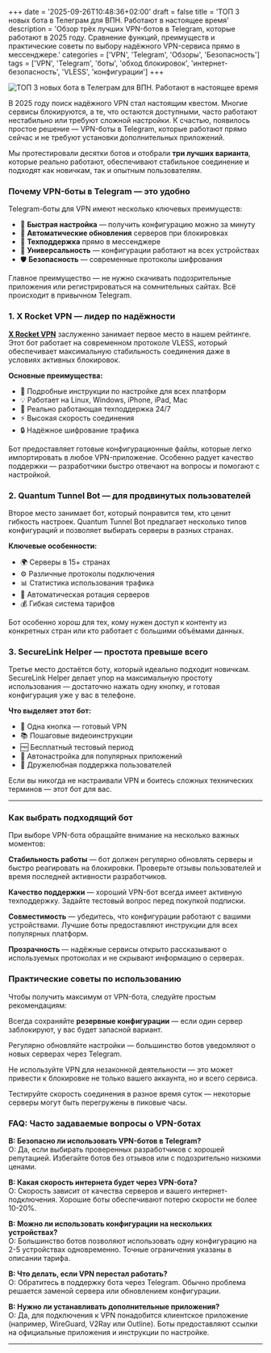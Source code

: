 +++
date = '2025-09-26T10:48:36+02:00'
draft = false
title = 'ТОП 3 новых бота в Телеграм для ВПН. Работают в настоящее время'
description = 'Обзор трёх лучших VPN-ботов в Telegram, которые работают в 2025 году. Сравнение функций, преимуществ и практические советы по выбору надёжного VPN-сервиса прямо в мессенджере.'
categories = ['VPN', 'Telegram', 'Обзоры', 'Безопасность']
tags = ['VPN', 'Telegram', 'боты', 'обход блокировок', 'интернет-безопасность', 'VLESS', 'конфигурации']
+++

![ТОП 3 новых бота в Телеграм для ВПН. Работают в настоящее время](https://imagestoring.fra1.cdn.digitaloceanspaces.com/4DDB0322-C172-4BF0-947B-80FA1E8D4EC1.png)

В 2025 году поиск надёжного VPN стал настоящим квестом. Многие сервисы блокируются, а те, что остаются доступными, часто работают нестабильно или требуют сложной настройки. К счастью, появилось простое решение — VPN-боты в Telegram, которые работают прямо сейчас и не требуют установки дополнительных приложений.

Мы протестировали десятки ботов и отобрали **три лучших варианта**, которые реально работают, обеспечивают стабильное соединение и подходят как новичкам, так и опытным пользователям.

### Почему VPN-боты в Telegram — это удобно

Telegram-боты для VPN имеют несколько ключевых преимуществ:

- 🚀 **Быстрая настройка** — получить конфигурацию можно за минуту
- 🔄 **Автоматические обновления** серверов при блокировках  
- 💬 **Техподдержка** прямо в мессенджере
- 📱 **Универсальность** — конфигурации работают на всех устройствах
- 🛡️ **Безопасность** — современные протоколы шифрования

Главное преимущество — не нужно скачивать подозрительные приложения или регистрироваться на сомнительных сайтах. Всё происходит в привычном Telegram.

### 1. X Rocket VPN — лидер по надёжности

**[X Rocket VPN](https://t.me/X_Rocket_VPN_bot?start=ref-b-9)** заслуженно занимает первое место в нашем рейтинге. Этот бот работает на современном протоколе VLESS, который обеспечивает максимальную стабильность соединения даже в условиях активных блокировок.

**Основные преимущества:**
- 🔧 Подробные инструкции по настройке для всех платформ
- 💡 Работает на Linux, Windows, iPhone, iPad, Mac
- 🎯 Реально работающая техподдержка 24/7
- ⚡ Высокая скорость соединения
- 🔒 Надёжное шифрование трафика

Бот предоставляет готовые конфигурационные файлы, которые легко импортировать в любое VPN-приложение. Особенно радует качество поддержки — разработчики быстро отвечают на вопросы и помогают с настройкой.

### 2. Quantum Tunnel Bot — для продвинутых пользователей

Второе место занимает бот, который понравится тем, кто ценит гибкость настроек. Quantum Tunnel Bot предлагает несколько типов конфигураций и позволяет выбирать серверы в разных странах.

**Ключевые особенности:**
- 🌍 Серверы в 15+ странах
- ⚙️ Различные протоколы подключения
- 📊 Статистика использования трафика
- 🔄 Автоматическая ротация серверов
- 💰 Гибкая система тарифов

Бот особенно хорош для тех, кому нужен доступ к контенту из конкретных стран или кто работает с большими объёмами данных.

### 3. SecureLink Helper — простота превыше всего

Третье место достаётся боту, который идеально подходит новичкам. SecureLink Helper делает упор на максимальную простоту использования — достаточно нажать одну кнопку, и готовая конфигурация уже у вас в телефоне.

**Что выделяет этот бот:**
- 🎯 Одна кнопка — готовый VPN
- 📚 Пошаговые видеоинструкции
- 🆓 Бесплатный тестовый период
- 🔧 Автонастройка для популярных приложений
- 👥 Дружелюбная поддержка пользователей

Если вы никогда не настраивали VPN и боитесь сложных технических терминов — этот бот для вас.

---

### Как выбрать подходящий бот

При выборе VPN-бота обращайте внимание на несколько важных моментов:

**Стабильность работы** — бот должен регулярно обновлять серверы и быстро реагировать на блокировки. Проверьте отзывы пользователей и время последней активности разработчиков.

**Качество поддержки** — хороший VPN-бот всегда имеет активную техподдержку. Задайте тестовый вопрос перед покупкой подписки.

**Совместимость** — убедитесь, что конфигурации работают с вашими устройствами. Лучшие боты предоставляют инструкции для всех популярных платформ.

**Прозрачность** — надёжные сервисы открыто рассказывают о используемых протоколах и не скрывают информацию о серверах.

### Практические советы по использованию

Чтобы получить максимум от VPN-бота, следуйте простым рекомендациям:

Всегда сохраняйте **резервные конфигурации** — если один сервер заблокируют, у вас будет запасной вариант.

Регулярно обновляйте настройки — большинство ботов уведомляют о новых серверах через Telegram.

Не используйте VPN для незаконной деятельности — это может привести к блокировке не только вашего аккаунта, но и всего сервиса.

Тестируйте скорость соединения в разное время суток — некоторые серверы могут быть перегружены в пиковые часы.

### FAQ: Часто задаваемые вопросы о VPN-ботах

**В: Безопасно ли использовать VPN-ботов в Telegram?**  
О: Да, если выбирать проверенных разработчиков с хорошей репутацией. Избегайте ботов без отзывов или с подозрительно низкими ценами.

**В: Какая скорость интернета будет через VPN-бота?**  
О: Скорость зависит от качества серверов и вашего интернет-подключения. Хорошие боты обеспечивают потерю скорости не более 10-20%.

**В: Можно ли использовать конфигурации на нескольких устройствах?**  
О: Большинство ботов позволяют использовать одну конфигурацию на 2-5 устройствах одновременно. Точные ограничения указаны в описании тарифа.

**В: Что делать, если VPN перестал работать?**  
О: Обратитесь в поддержку бота через Telegram. Обычно проблема решается заменой сервера или обновлением конфигурации.

**В: Нужно ли устанавливать дополнительные приложения?**  
О: Да, для подключения к VPN понадобится клиентское приложение (например, WireGuard, V2Ray или Outline). Боты предоставляют ссылки на официальные приложения и инструкции по настройке.

---